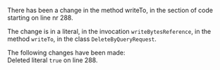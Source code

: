 There has been a change in the method writeTo, in the section of code starting on line nr 288.
  
The change is in a literal, in the invocation ```writeBytesReference```, in the method ```writeTo```, in the class ```DeleteByQueryRequest```.
  
The following changes have been made:  
Deleted literal ```true``` on line 288.  
